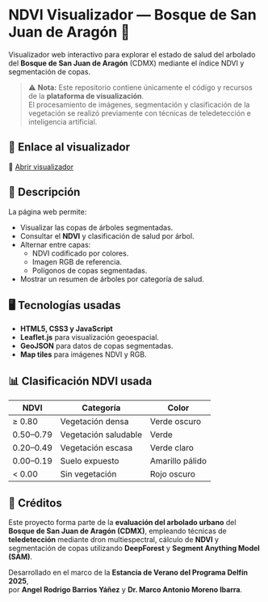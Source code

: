 # NDVI Visualizador — Bosque de San Juan de Aragón 🌳

Visualizador web interactivo para explorar el estado de salud del arbolado del **Bosque de San Juan de Aragón** (CDMX) mediante el índice NDVI y segmentación de copas.

> ⚠ **Nota:** Este repositorio contiene únicamente el código y recursos de la **plataforma de visualización**.  
> El procesamiento de imágenes, segmentación y clasificación de la vegetación se realizó previamente con técnicas de teledetección e inteligencia artificial.

## 🚀 Enlace al visualizador
🔗 [Abrir visualizador](https://rdgking.github.io/ndvi-visualizador/)

## 📌 Descripción
La página web permite:
- Visualizar las copas de árboles segmentadas.
- Consultar el **NDVI** y clasificación de salud por árbol.
- Alternar entre capas:
  - NDVI codificado por colores.
  - Imagen RGB de referencia.
  - Polígonos de copas segmentadas.
- Mostrar un resumen de árboles por categoría de salud.

## 🖥 Tecnologías usadas
- **HTML5, CSS3 y JavaScript**
- **Leaflet.js** para visualización geoespacial.
- **GeoJSON** para datos de copas segmentadas.
- **Map tiles** para imágenes NDVI y RGB.


## 📊 Clasificación NDVI usada
| NDVI        | Categoría               | Color |
|-------------|------------------------|-------|
| ≥ 0.80      | Vegetación densa       | Verde oscuro |
| 0.50–0.79   | Vegetación saludable   | Verde  |
| 0.20–0.49   | Vegetación escasa      | Verde claro |
| 0.00–0.19   | Suelo expuesto         | Amarillo pálido |
| < 0.00      | Sin vegetación         | Rojo oscuro  |

## 📜 Créditos
Este proyecto forma parte de la **evaluación del arbolado urbano** del  
**Bosque de San Juan de Aragón (CDMX)**, empleando técnicas de **teledetección** mediante dron multiespectral, cálculo de **NDVI** y segmentación de copas utilizando **DeepForest** y **Segment Anything Model (SAM)**.

Desarrollado en el marco de la **Estancia de Verano del Programa Delfín 2025**,  
por **Angel Rodrigo Barrios Yáñez** y **Dr. Marco Antonio Moreno Ibarra**.
